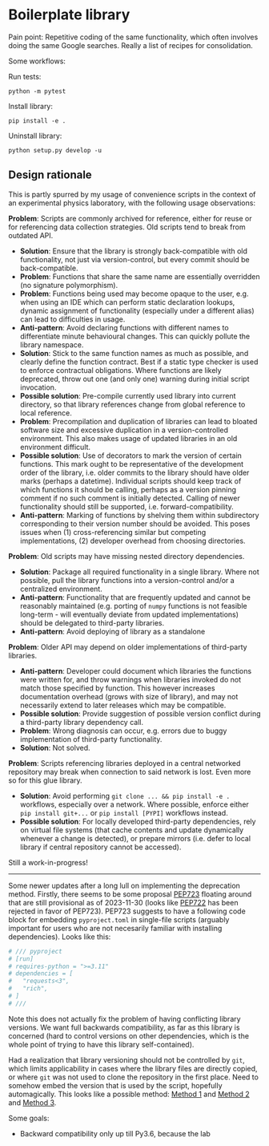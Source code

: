 # Boilerplate library

Pain point: Repetitive coding of the same functionality, which often involves doing the same Google searches.
Really a list of recipes for consolidation.

Some workflows:

Run tests:

```
python -m pytest
```

Install library:

```
pip install -e .
```

Uninstall library:

```
python setup.py develop -u
```

## Design rationale

This is partly spurred by my usage of convenience scripts in the context of an experimental physics laboratory,
with the following usage observations:

**Problem**:
Scripts are commonly archived for reference, either for reuse or for referencing data collection strategies. Old scripts tend to break from outdated API.

* **Solution**: Ensure that the library is strongly back-compatible with old functionality,
    not just via version-control, but every commit should be back-compatible.
* **Problem**: Functions that share the same name are essentially overridden
    (no signature polymorphism).
* **Problem**: Functions being used may become opaque to the user, e.g. when using an IDE
    which can perform static declaration lookups, dynamic assignment of functionality (especially under a different alias) can lead to difficulties in usage.
* **Anti-pattern**: Avoid declaring functions with different names to differentiate minute
    behavioural changes. This can quickly pollute the library namespace.
* **Solution**: Stick to the same function names as much as possible, and clearly define
    the function contract. Best if a static type checker is used to enforce contractual obligations. Where functions are likely deprecated, throw out one (and only one) warning during initial script invocation.
* **Possible solution**: Pre-compile currently used library into current directory, so that
    library references change from global reference to local reference.
* **Problem**: Precompilation and duplication of libraries can lead to bloated software size
    and excessive duplication in a version-controlled environment. This also makes usage of
    updated libraries in an old environment difficult.
* **Possible solution**: Use of decorators to mark the version of certain functions.
    This mark ought to be representative of the development order of the library, i.e. older
    commits to the library should have older marks (perhaps a datetime). Individual scripts should keep track of which functions it should be calling, perhaps as a version pinning
    comment if no such comment is initially detected.
    Calling of newer functionality should still be supported, i.e. forward-compatibility.
* **Anti-pattern**: Marking of functions by shelving them within subdirectory corresponding
    to their version number should be avoided. This poses issues when (1) cross-referencing
    similar but competing implementations, (2) developer overhead from choosing directories.

**Problem**: Old scripts may have missing nested directory dependencies.

* **Solution**:
    Package all required functionality in a single library. Where not possible, pull the
    library functions into a version-control and/or a centralized environment.
* **Anti-pattern**: Functionality that are frequently updated and
    cannot be reasonably maintained
    (e.g. porting of `numpy` functions is not feasible long-term - will
    eventually deviate from updated implementations) should be delegated to third-party libraries.
* **Anti-pattern**: Avoid deploying of library as a standalone

**Problem**: Older API may depend on older implementations of third-party libraries.

* **Anti-pattern**:
    Developer could document which libraries the functions were written for, and
    throw warnings when libraries invoked do not match those specified by function.
    This however increases documentation overhead (grows with size of library),
    and may not necessarily extend to later releases which may be compatible.
* **Possible solution**:
    Provide suggestion of possible version conflict during a third-party library dependency call.
* **Problem**:
    Wrong diagnosis can occur, e.g. errors due to buggy implementation of third-party functionality.
* **Solution**:
    Not solved.

**Problem**: Scripts referencing libraries deployed in a central networked repository may
    break when connection to said network is lost. Even more so for this glue library.

* **Solution**: Avoid performing `git clone ... && pip install -e .` workflows, especially
    over a network. Where possible, enforce either `pip install git+...` or `pip install [PYPI]` workflows instead.
* **Possible solution**: For locally developed third-party dependencies, rely on virtual
    file systems (that cache contents and update dynamically whenever a change is detected),
    or prepare mirrors (i.e. defer to local library if central repository cannot be accessed).

Still a work-in-progress!

----

Some newer updates after a long lull on implementing the deprecation method.
Firstly, there seems to be some proposal [PEP723](https://peps.python.org/pep-0723/) floating around that are still provisional as of 2023-11-30 (looks like [PEP722](https://peps.python.org/pep-0722/) has been rejected in favor of PEP723). PEP723 suggests to have a following code block for embedding `pyproject.toml` in single-file scripts (arguably important for users who are not necesarily familiar with installing dependencies). Looks like this:

```python
# /// pyproject
# [run]
# requires-python = ">=3.11"
# dependencies = [
#   "requests<3",
#   "rich",
# ]
# ///
```

Note this does not actually fix the problem of having conflicting library versions. We want full backwards compatibility, as far as this library is concerned (hard to control versions on other dependencies, which is the whole point of trying to have this library self-contained).

Had a realization that library versioning should not be controlled by `git`, which limits applicability in cases where the library files are directly copied, or where `git` was not used to clone the repository in the first place. Need to somehow embed the version that is used by the script, hopefully automagically. This looks like a possible method: [Method 1](https://stackoverflow.com/questions/45684307/get-source-script-details-similar-to-inspect-getmembers-without-importing-the) and [Method 2](https://stackoverflow.com/questions/34491808/how-to-get-the-current-scripts-code-in-python) and [Method 3](https://stackoverflow.com/questions/427453/how-can-i-get-the-source-code-of-a-python-function).

Some goals:

* Backward compatibility only up till Py3.6, because the lab
